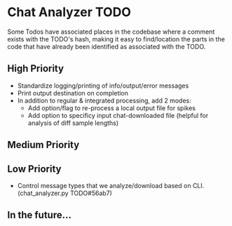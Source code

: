 # Chat Analyzer TODO

Some Todos have associated places in the codebase where a comment exists with the TODO's hash, making it easy to find/location the parts in the code that have already been identified as associated with the TODO.

## High Priority
- Standardize logging/printing of info/output/error messages
- Print output destination on completion
- In addition to regular & integrated processing, add 2 modes:
  - Add option/flag to re-process a local output file for spikes
  - Add option to specificy input chat-downloaded file (helpful for analysis of diff sample lengths)

## Medium Priority

## Low Priority
- Control message types that we analyze/download based on CLI. (chat_analyzer.py TODO#56ab7)

## In the future...